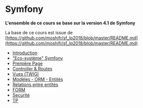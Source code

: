 # Symfony

**L'ensemble de ce cours se base sur la version 4.1 de Symfony**

La base de ce cours est issue de [https://github.com/moshifr/sf_lp2018/blob/master/README.md](https://github.com/moshifr/sf_lp2018/blob/master/README.md)
  
* [Introduction](introduction.md)
* ["Eco-système" Symfony](eco-systeme.md)
* [Première Page](premiere_page.md)
* [Controller &amp; Routes](controller.md)
* [Vues (TWIG)](vues.md)
* [Modèles - ORM - Entités](modeles.md)
* [Relations entre entités](relations.md)
* [FORM](form.md)
* [Securité](securite.md)
* [TP](tp.md)


    

